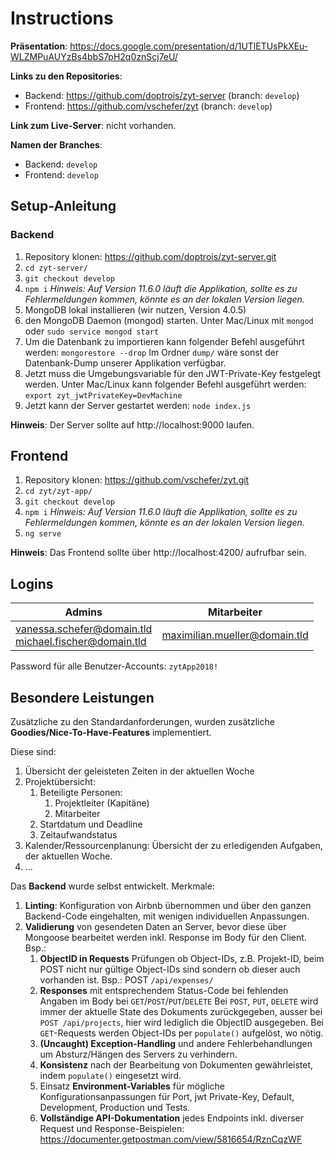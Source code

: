 # Instructions

**Präsentation**: <https://docs.google.com/presentation/d/1UTlETUsPkXEu-WLZMPuAUYzBs4bbS7pH2q0znScj7eU/>

**Links zu den Repositories**:

- Backend: <https://github.com/doptrois/zyt-server> (branch: ```develop```)
- Frontend: <https://github.com/vschefer/zyt> (branch: ```develop```)

**Link zum Live-Server**: nicht vorhanden.

**Namen der Branches**:

- Backend: ```develop```
- Frontend: ```develop```

## Setup-Anleitung

### Backend

1. Repository klonen: https://github.com/doptrois/zyt-server.git
2. ```cd zyt-server/```
3. ```git checkout develop```
4. ```npm i```
   *Hinweis: Auf Version 11.6.0 läuft die Applikation, sollte es zu Fehlermeldungen kommen, könnte es an der lokalen Version liegen.*
5. MongoDB lokal installieren (wir nutzen, Version 4.0.5)
6. den MongoDB Daemon (mongod) starten. Unter Mac/Linux mit ```mongod``` oder ```sudo service mongod start```
7. Um die Datenbank zu importieren kann folgender Befehl ausgeführt werden:
   ```mongorestore --drop```
   Im Ordner ```dump/``` wäre sonst der Datenbank-Dump unserer Applikation verfügbar.
8. Jetzt muss die Umgebungsvariable für den JWT-Private-Key festgelegt werden. Unter Mac/Linux kann folgender Befehl ausgeführt werden:
   ```export zyt_jwtPrivateKey=DevMachine```
9. Jetzt kann der Server gestartet werden:
   ```node index.js```

**Hinweis**: Der Server sollte auf http://localhost:9000 laufen.

## Frontend

1. Repository klonen: https://github.com/vschefer/zyt.git
2. ```cd zyt/zyt-app/```
3. ```git checkout develop```
4. ```npm i```
   *Hinweis: Auf Version 11.6.0 läuft die Applikation, sollte es zu Fehlermeldungen kommen, könnte es an der lokalen Version liegen.*
5. ```ng serve```

**Hinweis**: Das Frontend sollte über http://localhost:4200/ aufrufbar sein.

## Logins

| Admins                                                       | Mitarbeiter                   |
| ------------------------------------------------------------ | ----------------------------- |
| vanessa.schefer@domain.tld<br />michael.fischer@domain.tld<br/> | maximilian.mueller@domain.tld |

Password für alle Benutzer-Accounts: ```zytApp2018!```

## Besondere Leistungen

Zusätzliche zu den Standardanforderungen, wurden zusätzliche **Goodies/Nice-To-Have-Features** implementiert.

Diese sind:

1. Übersicht der geleisteten Zeiten in der aktuellen Woche
2. Projektübersicht:
   1. Beteiligte Personen:
      1. Projektleiter (Kapitäne)
      2. Mitarbeiter
   2. Startdatum und Deadline
   3. Zeitaufwandstatus
3. Kalender/Ressourcenplanung: Übersicht der zu erledigenden Aufgaben, der aktuellen Woche.
4. ...

Das **Backend** wurde selbst entwickelt. Merkmale:

1. **Linting**: Konfiguration von Airbnb übernommen und über den ganzen Backend-Code eingehalten, mit wenigen individuellen Anpassungen.
2. **Validierung**  von gesendeten Daten an Server, bevor diese über Mongoose bearbeitet werden inkl. Response im Body für den Client. Bsp.:
   1. **ObjectID in Requests**
      Prüfungen ob Object-IDs, z.B. Projekt-ID, beim POST nicht nur gültige Object-IDs sind sondern ob dieser auch vorhanden ist.
      Bsp.: POST ```/api/expenses/```
   2. **Responses** mit entsprechendem Status-Code bei fehlenden Angaben im Body bei ```GET```/```POST```/```PUT```/```DELETE```
      Bei ```POST```, ```PUT```, ```DELETE``` wird immer der aktuelle State des Dokuments zurückgegeben, ausser bei ```POST /api/projects```, hier wird lediglich die ObjectID ausgegeben. Bei ```GET```-Requests werden Object-IDs per ```populate()``` aufgelöst, wo nötig.
   3. **(Uncaught) Exception-Handling** und andere Fehlerbehandlungen um Absturz/Hängen des Servers zu verhindern.
   4. **Konsistenz** nach der Bearbeitung von Dokumenten gewährleistet, indem ```populate()``` eingesetzt wird.
   5. Einsatz **Environment-Variables** für mögliche Konfigurationsanpassungen für Port, jwt Private-Key, Default, Development, Production und Tests.
   6. **Vollständige API-Dokumentation** jedes Endpoints inkl. diverser Request und Response-Beispielen: https://documenter.getpostman.com/view/5816654/RznCqzWF
